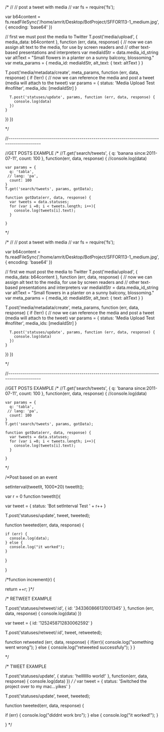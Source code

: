 /*
//
// post a tweet with media
//
var fs = require('fs');

var b64content = fs.readFileSync('/home/amrit/Desktop/BotProject/SFFOR113-1_medium.jpg', { encoding: 'base64' })

// first we must post the media to Twitter
T.post('media/upload', { media_data: b64content }, function (err, data, response) {
  // now we can assign alt text to the media, for use by screen readers and
  // other text-based presentations and interpreters
  var mediaIdStr = data.media_id_string
  var altText = "Small flowers in a planter on a sunny balcony, blossoming."
  var meta_params = { media_id: mediaIdStr, alt_text: { text: altText } }

  T.post('media/metadata/create', meta_params, function (err, data, response) {
    if (!err) {
      // now we can reference the media and post a tweet (media will attach to the tweet)
      var params = { status: 'Media Upload Test #nofilter', media_ids: [mediaIdStr] }

      T.post('statuses/update', params, function (err, data, response) {
        console.log(data)
      })
    }
  })
})


*/



//----------------------------------------------------------------------------------------------

 //GET POSTS EXAMPLE
/*
  //T.get('search/tweets', { q: 'banana since:2011-07-11', count: 100 }, function(err, data, response) {
    //console.log(data) 
  
    var params = {
      q: 'tabla',
     // lang: 'pa',
      count: 100
    }
    T.get('search/tweets', params, gotData);
    
    function gotData(err, data, response) {
      var tweets = data.statuses;
      for (var i =0; i < tweets.length; i++){
        console.log(tweets[i].text);
      }
     
    } 



*/






/*
//
// post a tweet with media
//
var fs = require('fs');

var b64content = fs.readFileSync('/home/amrit/Desktop/BotProject/SFFOR113-1_medium.jpg', { encoding: 'base64' })

// first we must post the media to Twitter
T.post('media/upload', { media_data: b64content }, function (err, data, response) {
  // now we can assign alt text to the media, for use by screen readers and
  // other text-based presentations and interpreters
  var mediaIdStr = data.media_id_string
  var altText = "Small flowers in a planter on a sunny balcony, blossoming."
  var meta_params = { media_id: mediaIdStr, alt_text: { text: altText } }

  T.post('media/metadata/create', meta_params, function (err, data, response) {
    if (!err) {
      // now we can reference the media and post a tweet (media will attach to the tweet)
      var params = { status: 'Media Upload Test #nofilter', media_ids: [mediaIdStr] }

      T.post('statuses/update', params, function (err, data, response) {
        console.log(data)
      })
    }
  })
})


*/



//----------------------------------------------------------------------------------------------

 //GET POSTS EXAMPLE
/*
  //T.get('search/tweets', { q: 'banana since:2011-07-11', count: 100 }, function(err, data, response) {
    //console.log(data) 
  
    var params = {
      q: 'tabla',
     // lang: 'pa',
      count: 100
    }
    T.get('search/tweets', params, gotData);
    
    function gotData(err, data, response) {
      var tweets = data.statuses;
      for (var i =0; i < tweets.length; i++){
        console.log(tweets[i].text);
      }
     
    } 



*/










/*Post based on an event

setInterval(tweetIt, 1000*20)
tweetIt();

var r = 0
function tweetIt(){
  
  var tweet = {
    status: 'Bot setInterval Test ' + r++
  }

  T.post('statuses/update', tweet, tweeted);
  
  function tweeted(err, data, response) {
  
    if (err) {
      console.log(data);
    } else {
      console.log("it worked");
    }
  }

}

/*function increment(r) {

  return ++r;
}*/














/*
RETWEET EXAMPLE 


  T.post('statuses/retweet/:id', { id: '343360866131001345' }, function (err, data, response) {
    console.log(data)
  })



var tweet = {
  id: '1252458712830062592'
}

T.post('statuses/retweet/:id', tweet, retweeted);

function retweeted (err, data, response) {
  if(err){
    console.log("something went wrong");
  } else {
    console.log("retweeted successfuly");
  }
}



*/











/*
TWEET EXAMPLE

T.post('statuses/update', { status: 'helllllllo world!' }, function(err, data, response) {
  console.log(data)
})
*/
/*
var tweet = {
  status: 'Switched the project over to my mac...yikes'
}

T.post('statuses/update', tweet, tweeted);

function tweeted(err, data, response) {

  if (err) {
      console.log("diddnt work bro");
  } else {
    console.log("it worked!");
  }

}
*/